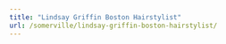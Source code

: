 ```yaml
---
title: "Lindsay Griffin Boston Hairstylist"
url: /somerville/lindsay-griffin-boston-hairstylist/
---
```

